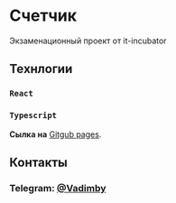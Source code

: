# Счетчик

Экзаменационный проект от it-incubator

## Teхнлогии

### `React`
### `Typescript`

**Сылка на** [Gitgub pages](https://vadytih.github.io/counter-ts).

## Контакты

### Telegram: [@Vadimby](t.me/vadimby)